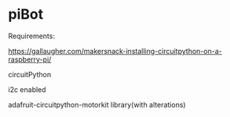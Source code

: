 # piBot
Requirements:

  https://gallaugher.com/makersnack-installing-circuitpython-on-a-raspberry-pi/
  
  circuitPython
  
  i2c enabled
  
  adafruit-circuitpython-motorkit library(with alterations)
  
